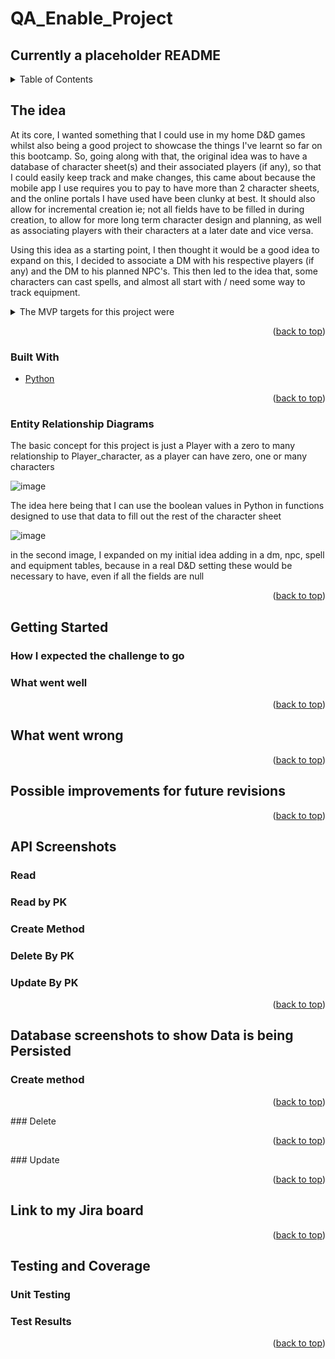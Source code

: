 # QA_Enable_Project

## Currently a placeholder README

<div id="top"></div>




<!-- PROJECT SHIELDS -->
<!--
*** I'm using markdown "reference style" links for readability.
*** Reference links are enclosed in brackets [ ] instead of parentheses ( ).
*** See the bottom of this document for the declaration of the reference variables
*** for contributors-url, forks-url, etc. This is an optional, concise syntax you may use.
*** https://www.markdownguide.org/basic-syntax/#reference-style-links
-->




<!-- PROJECT LOGO -->




<!-- TABLE OF CONTENTS -->
<details>
  <summary>Table of Contents</summary>
  <ol>
    <li>
      <a href="#The-idea">The idea</a>
        <li><a href="#built-with">Built With</a></li>
    </li>
  <li><a href="Entity-Relationship-Diagrams"> Entity Relationship Diagrams </a></li>
    <li>
      <a href="#getting-started">Getting Started</a>    
        <li><a href="#what-went-well">What went well</a></li>
        <li><a href="#what-went-wrong">What went wrong</a></li>
    </li>
    <li><a href="#Possible-improvements-for-future-revisions">Possible improvements for future revisions</a></li>
    <li><a href="#API-Screenshots">APP Screenshots</a></li>
    <li><a href="#Database-screenshots-to-show-Data-is-being-persistence">Code Snippets</a></li>
    <li><a href="#Link-to-my-jira-board">Link to my Jira board</a></li>
    <li><a href="#Test-Coverage">Test Coverage</a></li>

  </ol>
</details>


<!-- ABOUT THE PROJECT -->
## The idea
At its core, I wanted something that I could use in my home D&D games whilst also being a good project to showcase the things I've learnt so far on this bootcamp. 
So, going along with that, the original idea was to have a database of character sheet(s) and their associated players (if any), so that I could easily keep track and make changes, this came about because the mobile app I use requires you to pay to have more than 2 character sheets, and the online portals I have used have been clunky at best. 
It should also allow for incremental creation ie; not all fields have to be filled in during creation, to allow for more long term character design and planning, as well as associating players with their characters at a later date and vice versa. 

Using this idea as a starting point, I then thought it would be a good idea to expand on this, I decided to associate a DM with his respective players (if any)
and the DM to his planned NPC's. This then led to the idea that, some characters can cast spells, and almost all start with / need some way to track equipment. 


<details>
<summary>The MVP targets for this project were</summary>
<ul> 
  <li></li>
  <li></li>
  <li></li>
  <li></li>
  <li> </li>
  <li></li>
  <li></li>
  <li> </li>
 </ul>
</details>

<p align="right">(<a href="#top">back to top</a>)</p>



### Built With


* [Python](https://docs.python.org/)


<p align="right">(<a href="#top">back to top</a>)</p>

### Entity Relationship Diagrams 

The basic concept for this project is just a Player with a zero to many relationship to Player_character, as a player can have zero, one or many characters

![image](https://user-images.githubusercontent.com/81429555/154951193-dfc1e6bc-2565-4b34-8be6-8768badea6a8.png)

The idea here being that I can use the boolean values in Python in functions designed to use that data to fill out the rest of the character sheet

![image](https://user-images.githubusercontent.com/81429555/154954170-d4aa9741-9bd9-4e91-9956-526f0596ef1a.png)

in the second image, I expanded on my initial idea adding in a dm, npc, spell and equipment tables, because in a real D&D setting these would be necessary to have, even if all the fields are null

<p align="right">(<a href="#top">back to top</a>)</p>

<!-- GETTING STARTED -->
## Getting Started



### How I expected the challenge to go




### What went well


<p align="right">(<a href="#top">back to top</a>)</p>



## What went wrong

<p align="right">(<a href="#top">back to top</a>)</p>

<!-- ROADMAP -->
## Possible improvements for future revisions

<p align="right">(<a href="#top">back to top</a>)</p>



<!-- CONTRIBUTING -->
## API Screenshots

### Read

### Read by PK

### Create Method

### Delete By PK

### Update By PK


<p align="right">(<a href="#top">back to top</a>)</p>



## Database screenshots to show Data is being Persisted


### Create method


<p align="right">(<a href="#top">back to top</a>)</p>
### Delete


<p align="right">(<a href="#top">back to top</a>)</p>
###  Update 



<p align="right">(<a href="#top">back to top</a>)</p>




## Link to my Jira board


<p align="right">(<a href="#top">back to top</a>)</p>


## Testing and Coverage
### Unit Testing

### Test Results




<p align="right">(<a href="#top">back to top</a>)</p>
